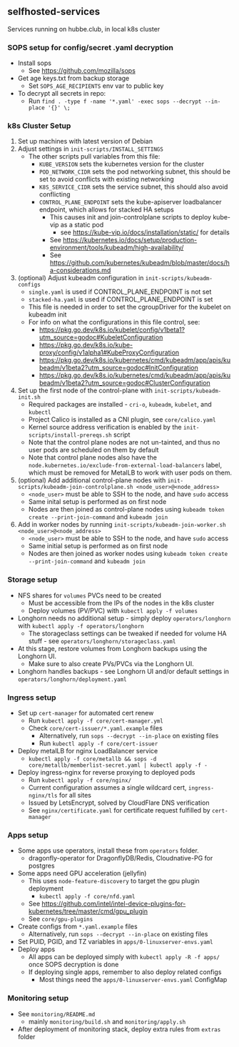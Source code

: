 ## selfhosted-services
Services running on hubbe.club, in local k8s cluster

### SOPS setup for config/secret .yaml decryption
- Install sops
    - See https://github.com/mozilla/sops
- Get age keys.txt from backup storage
    - Set `SOPS_AGE_RECIPIENTS` env var to public key
- To decrypt all secrets in repo:
    - Run `find . -type f -name '*.yaml' -exec sops --decrypt --in-place '{}' \;`

### k8s Cluster Setup
1. Set up machines with latest version of Debian
2. Adjust settings in `init-scripts/INSTALL_SETTINGS`
    - The other scripts pull variables from this file:
        - `KUBE_VERSION` sets the kubernetes version for the cluster
        - `POD_NETWORK_CIDR` sets the pod networking subnet, this should be set to avoid conflicts with existing networking
        - `K8S_SERVICE_CIDR` sets the service subnet, this should also avoid conflicting
        - `CONTROL_PLANE_ENDPOINT` sets the kube-apiserver loadbalancer endpoint, which allows for stacked HA setups
            - This causes init and join-controlplane scripts to deploy kube-vip as a static pod
                - see https://kube-vip.io/docs/installation/static/ for details
            - See https://kubernetes.io/docs/setup/production-environment/tools/kubeadm/high-availability/
            - See https://github.com/kubernetes/kubeadm/blob/master/docs/ha-considerations.md
3. (optional) Adjust kubeadm configuration in `init-scripts/kubeadm-configs`
    - `single.yaml` is used if CONTROL_PLANE_ENDPOINT is not set
    - `stacked-ha.yaml` is used if CONTROL_PLANE_ENDPOINT is set
    - This file is needed in order to set the cgroupDriver for the kubelet on kubeadm init
    - For info on what the configurations in this file control, see:
        - https://pkg.go.dev/k8s.io/kubelet/config/v1beta1?utm_source=godoc#KubeletConfiguration
        - https://pkg.go.dev/k8s.io/kube-proxy/config/v1alpha1#KubeProxyConfiguration
        - https://pkg.go.dev/k8s.io/kubernetes/cmd/kubeadm/app/apis/kubeadm/v1beta2?utm_source=godoc#InitConfiguration
        - https://pkg.go.dev/k8s.io/kubernetes/cmd/kubeadm/app/apis/kubeadm/v1beta2?utm_source=godoc#ClusterConfiguration
4. Set up the first node of the control-plane with `init-scripts/kubeadm-init.sh`
    - Required packages are installed - `cri-o`, `kubeadm`, `kubelet`, and `kubectl`
    - Project Calico is installed as a CNI plugin, see `core/calico.yaml`
    - Kernel source address verification is enabled by the `init-scripts/install-prereqs.sh` script
    - Note that the control plane nodes are not un-tainted, and thus no user pods are scheduled on them by default
    - Note that control plane nodes also have the `node.kubernetes.io/exclude-from-external-load-balancers` label, which must be removed for MetalLB to work with user pods on them.
5. (optional) Add additional control-plane nodes with `init-scripts/kubeadm-join-controlplane.sh <node_user>@<node_address>`
    - `<node_user>` must be able to SSH to the node, and have `sudo` access
    - Same inital setup is performed as on first node
    - Nodes are then joined as control-plane nodes using `kubeadm token create --print-join-command` and `kubeadm join`
6. Add in worker nodes by running `init-scripts/kubeadm-join-worker.sh <node_user>@<node_address>`
    - `<node_user>` must be able to SSH to the node, and have `sudo` access
    - Same initial setup is performed as on first node
    - Nodes are then joined as worker nodes using `kubeadm token create --print-join-command` and `kubeadm join`

### Storage setup
- NFS shares for `volumes` PVCs need to be created
    - Must be accessible from the IPs of the nodes in the k8s cluster
    - Deploy volumes (PV/PVC) with `kubectl apply -f volumes`
- Longhorn needs no additional setup - simply deploy `operators/longhorn` with `kubectl apply -f operators/longhorn`
    - The storageclass settings can be tweaked if needed for volume HA stuff - see `operators/longhorn/storageclass.yaml`
- At this stage, restore volumes from Longhorn backups using the Longhorn UI.
    - Make sure to also create PVs/PVCs via the Longhorn UI.
- Longhorn handles backups - see Longhorn UI and/or default settings in `operators/longhorn/deployment.yaml`

### Ingress setup
- Set up `cert-manager` for automated cert renew
    - Run `kubectl apply -f core/cert-manager.yml`
    - Check `core/cert-issuer/*.yaml.example` files
        - Alternatively, run `sops --decrypt --in-place` on existing files
        - Run `kubectl apply -f core/cert-issuer`
- Deploy metalLB for nginx LoadBalancer service
    - `kubectl apply -f core/metallb && sops -d core/metallb/memberlist-secret.yaml | kubectl apply -f -`
- Deploy ingress-nginx for reverse proxying to deployed pods
    - Run `kubectl apply -f core/nginx/`
    - Current configuration assumes a single wildcard cert, `ingress-nginx/tls` for all sites
    - Issued by LetsEncrypt, solved by CloudFlare DNS verification
    - See `nginx/certificate.yaml` for certificate request fulfilled by `cert-manager`

### Apps setup
- Some apps use operators, install these from `operators` folder.
    - dragonfly-operator for DragonflyDB/Redis, Cloudnative-PG for postgres
- Some apps need GPU acceleration (jellyfin)
    - This uses `node-feature-discovery` to target the gpu plugin deployment
        - `kubectl apply -f core/nfd.yaml`
    - See https://github.com/intel/intel-device-plugins-for-kubernetes/tree/master/cmd/gpu_plugin
    - See `core/gpu-plugins`
- Create configs from `*.yaml.example` files
    - Alternatively, run `sops --decrypt --in-place` on existing files
- Set PUID, PGID, and TZ variables in `apps/0-linuxserver-envs.yaml`
- Deploy apps
    - All apps can be deployed simply with `kubectl apply -R -f apps/` once SOPS decryption is done
    - If deploying single apps, remember to also deploy related configs
        - Most things need the `apps/0-linuxserver-envs.yaml` ConfigMap

### Monitoring setup
- See `monitoring/README.md`
    - mainly `monitoring/build.sh` and `monitoring/apply.sh`
- After deployment of monitoring stack, deploy extra rules from `extras` folder

